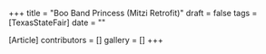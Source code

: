 +++
title = "Boo Band Princess (Mitzi Retrofit)"
draft = false
tags = [TexasStateFair]
date = ""

[Article]
contributors = []
gallery = []
+++